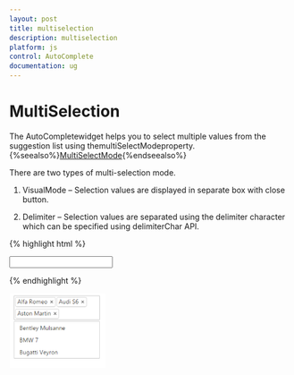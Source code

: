 ```yaml
---
layout: post
title: multiselection
description: multiselection
platform: js
control: AutoComplete
documentation: ug
---
```


# MultiSelection

The AutoCompletewidget helps you to select multiple values from the suggestion list using themultiSelectModeproperty.
{%seealso%}[MultiSelectMode](http://help.syncfusion.com/js/api/ejautocomplete){%endseealso%}

There are two types of multi-selection mode.

1. VisualMode – Selection values are displayed in separate box with close button.

2. Delimiter – Selection values are separated using the delimiter character which can be specified using delimiterChar API. 

{% highlight html %}


<input type="text" id="autocomplete" />

<script type="text/javascript">

        /* Local Data */
        var carList = [
                "Audi S6", "Audi S6", "Austin-Healey", "Alfa Romeo", "Aston Martin",
                "BMW 7 ", "Bentley Mulsanne", "Bugatti Veyron",
                "Chevrolet Camaro", "Cadillac ",
                "Duesenberg J ", "Dodge Sprinter",
                "Elantra", "Excavator",
                "Ford Boss 302", "Ferrari 360", "Ford Thunderbird ",
                "GAZ Siber"];

        $('#autocomplete').ejAutocomplete({ dataSource: carList, width: 205, multiSelectMode:ej.MultiSelectMode.VisualMode });

</script>



{% endhighlight %}



![AutoComplete-Multiselection](multiselection_images\multiselection_img1.png)

